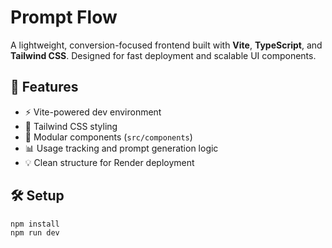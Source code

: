 # Prompt Flow

A lightweight, conversion-focused frontend built with **Vite**, **TypeScript**, and **Tailwind CSS**. Designed for fast deployment and scalable UI components.

## 🚀 Features
- ⚡️ Vite-powered dev environment
- 🎨 Tailwind CSS styling
- 🧩 Modular components (`src/components`)
- 📊 Usage tracking and prompt generation logic
- 💡 Clean structure for Render deployment

## 🛠️ Setup
```bash
npm install
npm run dev
